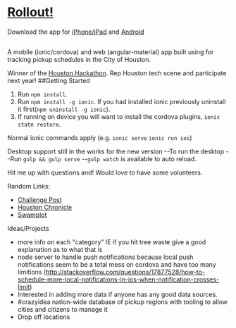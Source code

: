 # [Rollout!](http://www.rollouthouston.com)


Download the app for [iPhone/iPad](https://itunes.apple.com/us/app/rollout!-houston/id1011036124?mt=8) and [Android](https://play.google.com/store/apps/details?id=com.kentonue.rollout)
##
A mobile (ionic/cordova) and web (angular-material) app built using for tracking pickup schedules in the City of Houston.

Winner of the [Houston Hackathon](http://houstonhackathon.com). Rep Houston tech scene and participate next year!
##Getting Started
1. Run `npm install`.
2. Run `npm install -g ionic`. If you had installed ionic previously uninstall it first(`npm uninstall -g ionic`).
3. If running on device you will want to install the cordova plugins, `ionic state restore`.

Normal ionic commands apply (e.g. `ionic serve` `ionic run ios`)

Desktop support still in the works for the new version
--To run the desktop
--Run `gulp && gulp serve`
--`gulp watch` is available to auto reload.

Hit me up with questions and! Would love to have some volunteers.

Random Links: 
* [Challenge Post](http://challengepost.com/software/rollout-instant-trash-pickup-schedule-recycling-app)
* [Houston Chronicle](http://www.houstonchronicle.com/news/houston-texas/article/City-hackathon-yields-app-for-trash-recycling-6360757.php?t=4e8c4c11c5c0059fa0&cmpid=twitter-premium#photo-4655597)
* [Swamplot](http://swamplot.com/new-iphone-app-bugs-you-when-its-time-to-take-out-the-trash-but-refuses-to-do-it-for-you/2015-07-06/)

Ideas/Projects
* more info on each "category" IE if you hit tree waste give a good explanation as to what that is
* node server to handle push notifications because local push notifications seem to be a total mess on cordova and have too many limitions (http://stackoverflow.com/questions/17877528/how-to-schedule-more-local-notifications-in-ios-when-notification-crosses-limit)
* Interested in adding more data if anyone has any good data sources.
* #crazyidea nation-wide database of pickup regions with tooling to allow cities and citizens to manage it
* Drop off locations
